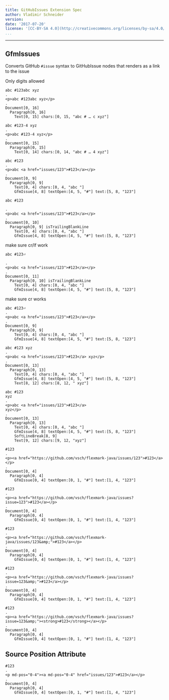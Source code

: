```yaml
---
title: GitHubIssues Extension Spec
author: Vladimir Schneider
version:
date: '2017-07-20'
license: '[CC-BY-SA 4.0](http://creativecommons.org/licenses/by-sa/4.0/)'
...
```


---

## GfmIssues

Converts GitHub `#issue` syntax to GitHubIssue nodes that renders as a link to the issue

Only digits allowed

```````````````````````````````` example GfmIssues: 1
abc #123abc xyz
.
<p>abc #123abc xyz</p>
.
Document[0, 16]
  Paragraph[0, 16]
    Text[0, 15] chars:[0, 15, "abc # … c xyz"]
````````````````````````````````


```````````````````````````````` example GfmIssues: 2
abc #123-4 xyz
.
<p>abc #123-4 xyz</p>
.
Document[0, 15]
  Paragraph[0, 15]
    Text[0, 14] chars:[0, 14, "abc # … 4 xyz"]
````````````````````````````````


```````````````````````````````` example GfmIssues: 3
abc #123
.
<p>abc <a href="issues/123">#123</a></p>
.
Document[0, 9]
  Paragraph[0, 9]
    Text[0, 4] chars:[0, 4, "abc "]
    GfmIssue[4, 8] textOpen:[4, 5, "#"] text:[5, 8, "123"]
````````````````````````````````


```````````````````````````````` example GfmIssues: 4
abc #123

.
<p>abc <a href="issues/123">#123</a></p>
.
Document[0, 10]
  Paragraph[0, 9] isTrailingBlankLine
    Text[0, 4] chars:[0, 4, "abc "]
    GfmIssue[4, 8] textOpen:[4, 5, "#"] text:[5, 8, "123"]
````````````````````````````````


make sure cr/lf work

```````````````````````````````` example GfmIssues: 5
abc #123⏎

.
<p>abc <a href="issues/123">#123</a></p>
.
Document[0, 11]
  Paragraph[0, 10] isTrailingBlankLine
    Text[0, 4] chars:[0, 4, "abc "]
    GfmIssue[4, 8] textOpen:[4, 5, "#"] text:[5, 8, "123"]
````````````````````````````````


make sure cr works

```````````````````````````````` example(GfmIssues: 6) options(NO_FILE_EOL)
abc #123⏎
.
<p>abc <a href="issues/123">#123</a></p>
.
Document[0, 9]
  Paragraph[0, 9]
    Text[0, 4] chars:[0, 4, "abc "]
    GfmIssue[4, 8] textOpen:[4, 5, "#"] text:[5, 8, "123"]
````````````````````````````````


```````````````````````````````` example GfmIssues: 7
abc #123 xyz
.
<p>abc <a href="issues/123">#123</a> xyz</p>
.
Document[0, 13]
  Paragraph[0, 13]
    Text[0, 4] chars:[0, 4, "abc "]
    GfmIssue[4, 8] textOpen:[4, 5, "#"] text:[5, 8, "123"]
    Text[8, 12] chars:[8, 12, " xyz"]
````````````````````````````````


```````````````````````````````` example GfmIssues: 8
abc #123
xyz
.
<p>abc <a href="issues/123">#123</a>
xyz</p>
.
Document[0, 13]
  Paragraph[0, 13]
    Text[0, 4] chars:[0, 4, "abc "]
    GfmIssue[4, 8] textOpen:[4, 5, "#"] text:[5, 8, "123"]
    SoftLineBreak[8, 9]
    Text[9, 12] chars:[9, 12, "xyz"]
````````````````````````````````


```````````````````````````````` example(GfmIssues: 9) options(root)
#123
.
<p><a href="https://github.com/vsch/flexmark-java/issues/123">#123</a></p>
.
Document[0, 4]
  Paragraph[0, 4]
    GfmIssue[0, 4] textOpen:[0, 1, "#"] text:[1, 4, "123"]
````````````````````````````````


```````````````````````````````` example(GfmIssues: 10) options(root, prefix)
#123
.
<p><a href="https://github.com/vsch/flexmark-java/issues?issue=123">#123</a></p>
.
Document[0, 4]
  Paragraph[0, 4]
    GfmIssue[0, 4] textOpen:[0, 1, "#"] text:[1, 4, "123"]
````````````````````````````````


```````````````````````````````` example(GfmIssues: 11) options(root, suffix)
#123
.
<p><a href="https://github.com/vsch/flexmark-java/issues/123&amp;">#123</a></p>
.
Document[0, 4]
  Paragraph[0, 4]
    GfmIssue[0, 4] textOpen:[0, 1, "#"] text:[1, 4, "123"]
````````````````````````````````


```````````````````````````````` example(GfmIssues: 12) options(root, prefix, suffix)
#123
.
<p><a href="https://github.com/vsch/flexmark-java/issues?issue=123&amp;">#123</a></p>
.
Document[0, 4]
  Paragraph[0, 4]
    GfmIssue[0, 4] textOpen:[0, 1, "#"] text:[1, 4, "123"]
````````````````````````````````


```````````````````````````````` example(GfmIssues: 13) options(root, prefix, suffix, bold)
#123
.
<p><a href="https://github.com/vsch/flexmark-java/issues?issue=123&amp;"><strong>#123</strong></a></p>
.
Document[0, 4]
  Paragraph[0, 4]
    GfmIssue[0, 4] textOpen:[0, 1, "#"] text:[1, 4, "123"]
````````````````````````````````


## Source Position Attribute

```````````````````````````````` example(Source Position Attribute: 1) options(src-pos)
#123
.
<p md-pos="0-4"><a md-pos="0-4" href="issues/123">#123</a></p>
.
Document[0, 4]
  Paragraph[0, 4]
    GfmIssue[0, 4] textOpen:[0, 1, "#"] text:[1, 4, "123"]
````````````````````````````````


